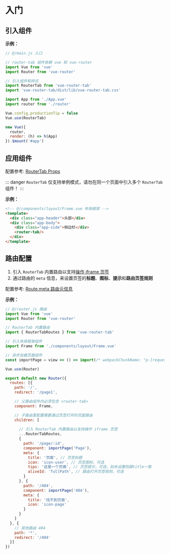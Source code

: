 
# 入门

## 引入组件

**示例：**

``` javascript {8,9,15}
// @/main.js 入口

// router-tab 组件依赖 vue 和 vue-router
import Vue from 'vue'
import Router from 'vue-router'

// 引入组件和样式
import RouterTab from 'vue-router-tab'
import 'vue-router-tab/dist/lib/vue-router-tab.css'

import App from './App.vue'
import router from './router'

Vue.config.productionTip = false
Vue.use(RouterTab)

new Vue({
  router,
  render: (h) => h(App)
}).$mount('#app')

```

## 应用组件

配置参考: [RouterTab Props](../../api/README.md#routertab-props)

::: danger
`RouterTab` 仅支持单例模式，请勿在同一个页面中引入多个 `RouterTab` 组件！
:::

**示例：**

``` html {6}
<!-- @/components/layout/Frame.vue 布局框架 -->
<template>
  <div class="app-header">头部</div>
  <div class="app-body">
    <div class="app-side">侧边栏</div>
    <router-tab/>
  </div>
</template>
```

## 路由配置

1. 引入 `RouterTab` 内置路由以支持[操作 iframe 页签](operate.md#iframe-页签操作)
2. 通过路由的 `meta` 信息，来设置页签的**标题**、**图标**、**提示**和**路由页签规则**

配置参考: [Route.meta 路由元信息](../../api/README.md#route-meta-路由元信息)

**示例：**

``` javascript {6,9,22,25,28,33,34,35,36}
// @/router.js 路由
import Vue from 'vue'
import Router from 'vue-router'

// RouterTab 内置路由
import { RouterTabRoutes } from 'vue-router-tab'

// 引入布局框架组件
import Frame from './components/layout/Frame.vue'

// 异步加载页面组件
const importPage = view => () => import(/* webpackChunkName: "p-[request]" */ `./views/${view}.vue`)

Vue.use(Router)

export default new Router({
  routes: [{
    path: '/',
    redirect: '/page1',

    // 父路由组件内必须包含 <router-tab>
    component: Frame,

    // 子路由里配置需要通过页签打开的页面路由
    children: [
      
      // 引入 RouterTab 内置路由以支持操作 iframe 页签
      ...RouterTabRoutes,
      {
        path: '/page/:id',
        component: importPage('Page'),
        meta: {
          title: '页面', // 页签标题
          icon: 'icon-user', // 页签图标，可选
          tips: '这是一个页面', // 页签提示，可选，如未设置则跟title一致
          aliveId: 'fullPath', // 路由打开页签规则，可选
        }
      }, {
        path: '/404',
        component: importPage('404'),
        meta: {
          title: '找不到页面',
          icon: 'icon-page'
        }
      }
    ]
  }, {
    // 其他路由 404
    path: '*',
    redirect: '/404'
  }]
})
```

